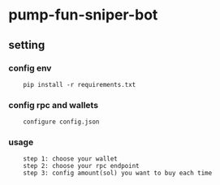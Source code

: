 # pump-fun-sniper-bot

## setting
### config env
```commandline
    pip install -r requirements.txt
```
### config rpc and wallets
```commandline
    configure config.json
```

### usage
```commandline
    step 1: choose your wallet
    step 2: choose your rpc endpoint
    step 3: config amount(sol) you want to buy each time
```